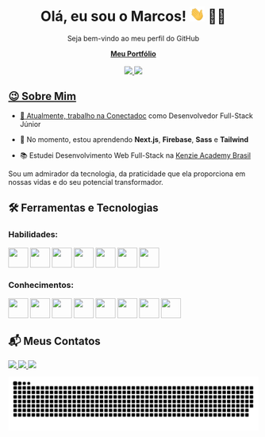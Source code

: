<h1 align='center'>
  Olá, eu sou o Marcos! <img  src="https://raw.githubusercontent.com/ABSphreak/ABSphreak/master/gifs/Hi.gif" width="30px"> 👨‍💻
</h1>

<div align='center'>
  <p>
    Seja bem-vindo ao meu perfil do GitHub
  </p>
  <a href="https://marcos-kuribayashi.vercel.app">
    <strong>Meu Portfólio</strong>
  </a>
</div>

<br/>

<div align="center">
  <a href="https://github.com/kenmarcos">
  <img height="180em" src="https://github-readme-stats-sigma-five.vercel.app/api/top-langs/?username=kenmarcos&layout=compact&langs_count=7&theme=dracula"/>
  <img height="180em" src="https://github-readme-stats-sigma-five.vercel.app/api?username=kenmarcos&show_icons=true&theme=dracula&include_all_commits=true&count_private=true"/>
</div>

## 😉 Sobre Mim

- 🔭 Atualmente, trabalho na [Conectadoc](https://conectadoc.com.br/) como Desenvolvedor Full-Stack Júnior

- 🌱 No momento, estou aprendendo **Next.js**, **Firebase**, **Sass** e **Tailwind**

- 📚 Estudei Desenvolvimento Web Full-Stack na [Kenzie Academy Brasil](https://kenzie.com.br/)

Sou um admirador da tecnologia, da praticidade que ela proporciona em nossas vidas e do seu potencial transformador.

## 🛠️ Ferramentas e Tecnologias

### Habilidades:

<img src="https://cdn.jsdelivr.net/gh/devicons/devicon/icons/react/react-original.svg" width="40" height="40" /> <img src="https://cdn.jsdelivr.net/gh/devicons/devicon/icons/typescript/typescript-original.svg" width="40" height="40" /> <img src="https://cdn.jsdelivr.net/gh/devicons/devicon/icons/javascript/javascript-original.svg" width="40" height="40" /> <img src="https://cdn.jsdelivr.net/gh/devicons/devicon/icons/css3/css3-original.svg" width="40" height="40" /> <img src="https://cdn.jsdelivr.net/gh/devicons/devicon/icons/html5/html5-original.svg" width="40" height="40" /> <img src="https://cdn.jsdelivr.net/gh/devicons/devicon/icons/git/git-original.svg" width="40" height="40" /> <img src="https://cdn.jsdelivr.net/gh/devicons/devicon/icons/bootstrap/bootstrap-original.svg" width="40" height="40" />

### Conhecimentos:

<img src="https://cdn.jsdelivr.net/gh/devicons/devicon/icons/nextjs/nextjs-original.svg" width="40" height="40" /> <img src="https://cdn.jsdelivr.net/gh/devicons/devicon/icons/tailwindcss/tailwindcss-plain.svg" width="40" height="40" /> <img src="https://cdn.jsdelivr.net/gh/devicons/devicon/icons/sass/sass-original.svg" width="40" height="40" /> <img src="https://cdn.jsdelivr.net/gh/devicons/devicon/icons/redux/redux-original.svg" width="40" height="40" /> <img src="https://cdn.jsdelivr.net/gh/devicons/devicon/icons/nodejs/nodejs-original.svg" width="40" height="40" /> <img src="https://cdn.jsdelivr.net/gh/devicons/devicon/icons/express/express-original.svg" width="40" height="40" /> <img src="https://cdn.jsdelivr.net/gh/devicons/devicon/icons/python/python-original.svg" width="40" height="40" /> <img src="https://cdn.jsdelivr.net/gh/devicons/devicon/icons/django/django-plain.svg" width="40" height="40" />

## 📬 Meus Contatos
<div>
  <a href="https://www.linkedin.com/in/marcos-kuribayashi" target="_blank"><img src="https://img.shields.io/badge/-LinkedIn-%230077B5?style=for-the-badge&logo=linkedin&logoColor=white" target="_blank" />   
  <a href = "mailto:marcosken13@gmail.com"><img src="https://img.shields.io/badge/Gmail-D14836?style=for-the-badge&logo=gmail&logoColor=white" target="_blank" />
  <a href="https://gitlab.com/kenmarcos" target="_blank"><img src="https://img.shields.io/badge/GitLab-330F63?style=for-the-badge&logo=gitlab&logoColor=white" target="_blank" /> 
</div>

![Snake animation](https://github.com/kenmarcos/kenmarcos/blob/output/github-contribution-grid-snake.svg)
